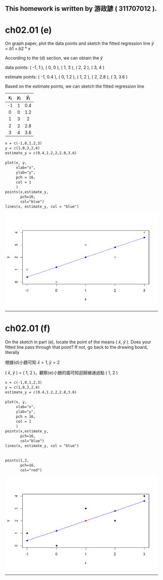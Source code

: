 ## This homework is written by 游政諺 ( 311707012 ).
# ch02.01 (e)
On graph paper, plot the data points and sketch the fitted regression line
$\hat{y} = b1+b2*x$

According to the (d) section, we can obtain the  $\hat{y}$

data points: ( -1, 1 ), ( 0, 0 ), ( 1, 3 ), ( 2, 2 ), ( 3, 4 )

estimate points: ( -1, 0.4 ), ( 0, 1.2 ), ( 1, 2 ), ( 2, 2.8 ), ( 3, 3.6 )

Based on the estimate points, we can sketch the fitted regression line

|$x_i$|$y_i$ |$\hat{y}_i$|
|:---:|:---:|:---------:|
| -1  | 1   | 0.4       | 
| 0   | 0   | 1.2       | 
| 1   | 3   | 2         |
| 2  | 2   | 2.8       |
| 3   | 4   | 3.6       | 


```
x = c(-1,0,1,2,3)
y = c(1,0,3,2,4)
estimate_y = c(0.4,1.2,2,2.8,3.6)

plot(x, y,
     xlab="x", 
     ylab="y",
     pch = 16, 
     col = 1
     )
points(x,estimate_y, 
       pch=16,                
       col="blue")  
lines(x, estimate_y, col = "blue")
```
![image](https://github.com/adni7413/hw0201ed/raw/main/b5d6cf20-bd02-4adf-8048-4596b9181ef4.png)

---
# ch02.01 (f)
On the sketch in part (e), locate the point of the means ( $\bar{x}$, $\bar{y}$ ). Does your fitted line
pass through that point? If not, go back to the drawing board, literally

根據(d)小題可知 $\bar{x} = 1,  \bar{y} = 2$

( $\bar{x}$, $\bar{y}$ ) = ( 1, 2 )，觀察(e)小題的圖可知迴歸線通過點 ( 1, 2 )
```
x = c(-1,0,1,2,3)
y = c(1,0,3,2,4)
estimate_y = c(0.4,1.2,2,2.8,3.6)

plot(x, y,
     xlab="x", 
     ylab="y",
     pch = 16, 
     col = 1
     )
points(x,estimate_y, 
       pch=16,                
       col="blue")  
lines(x, estimate_y, col = "blue")


points(1,2, 
       pch=16,                
       col="red")  

```
![image](https://github.com/adni7413/hw0201ed/raw/main/Rplot01.png)


---

